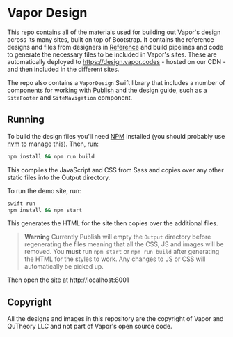 # Vapor Design

This repo contains all of the materials used for building out Vapor's design across its many sites, built on top of Bootstrap. It contains the reference designs and files from designers in [Reference](/Reference/) and build pipelines and code to generate the necessary files to be included in Vapor's sites. These are automatically deployed to https://design.vapor.codes - hosted on our CDN - and then included in the different sites.

The repo also contains a `VaporDesign` Swift library that includes a number of components for working with [Publish](https://github.com/JohnSundell/Publish) and the design guide, such as a `SiteFooter` and `SiteNavigation` component.

## Running

To build the design files you'll need [NPM](https://www.npmjs.com) installed (you should probably use [nvm](https://github.com/nvm-sh/nvm) to manage this). Then, run:

```bash
npm install && npm run build
```

This compiles the JavaScript and CSS from Sass and copies over any other static files into the Output directory.

To run the demo site, run:

```bash
swift run
npm install && npm start
```

This generates the HTML for the site then copies over the additional files.

> **Warning**
> Currently Publish will empty the `Output` directory before regenerating the files meaning that all the CSS, JS and images will be removed. You **must** run `npm start` or `npm run build` after generating the HTML for the styles to work. Any changes to JS or CSS will automatically be picked up.

Then open the site at http://localhost:8001

## Copyright

All the designs and images in this repository are the copyright of Vapor and QuTheory LLC and not part of Vapor's open source code.